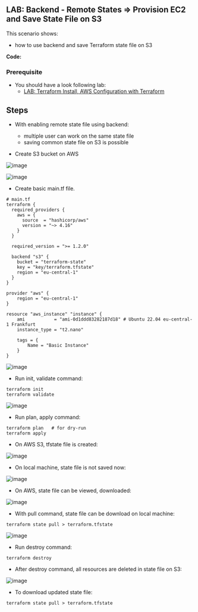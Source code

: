 ## LAB: Backend - Remote States => Provision EC2 and Save State File on S3

This scenario shows:
- how to use backend and save Terraform state file on S3

**Code:**  

### Prerequisite

- You should have a look following lab: 
  - [LAB: Terraform Install, AWS Configuration with Terraform](https://github.com/omerbsezer/Fast-Terraform/blob/main/Terraform-Install-AWS-Configuration.md)

## Steps

- With enabling remote state file using backend:
  - multiple user can work on the same state file
  - saving common state file on S3 is possible

- Create S3 bucket on AWS

![image](https://user-images.githubusercontent.com/10358317/230646169-7b9a7210-bd64-4f50-acf7-12690d293490.png)

![image](https://user-images.githubusercontent.com/10358317/230646417-8c460ba7-e45b-4560-8859-d1ebfcac4812.png)


- Create basic main.tf file.


```
# main.tf
terraform {
  required_providers {
    aws = {
      source  = "hashicorp/aws"
      version = "~> 4.16"
    }
  }

  required_version = ">= 1.2.0"

  backend "s3" {
    bucket = "terraform-state"
    key = "key/terraform.tfstate"
    region = "eu-central-1"
  }
}

provider "aws" {
	region = "eu-central-1"
}

resource "aws_instance" "instance" {
	ami           = "ami-0d1ddd83282187d18" # Ubuntu 22.04 eu-central-1 Frankfurt
	instance_type = "t2.nano"

	tags = {
		Name = "Basic Instance"
	}
}
```

![image](https://user-images.githubusercontent.com/10358317/230646618-f1200c13-eb83-4bcd-b353-a6c9a02272bd.png)


- Run init, validate command:

``` 
terraform init
terraform validate
``` 

![image](https://user-images.githubusercontent.com/10358317/230646686-0b8ad133-d2e4-4ebf-8505-00eb769b1e5a.png)

- Run plan, apply command:

``` 
terraform plan   # for dry-run
terraform apply
``` 

- On AWS S3, tfstate file is created:

![image](https://user-images.githubusercontent.com/10358317/230647235-3224ec77-2483-460c-81c6-40e9e434f869.png)

- On local machine, state file is not saved now:

![image](https://user-images.githubusercontent.com/10358317/230647627-b5038f51-b34f-443c-b72a-d9c140d3d770.png)

- On AWS, state file can be viewed, downloaded:

![image](https://user-images.githubusercontent.com/10358317/230647970-97d72d67-a588-40ff-a94f-3ea765dfe274.png)

- With pull command, state file can be download on local machine:

``` 
terraform state pull > terraform.tfstate
``` 

![image](https://user-images.githubusercontent.com/10358317/230648330-d89d0b53-617b-4449-a2cb-b92b163cbfdd.png)


- Run destroy command:

``` 
terraform destroy
``` 

- After destroy command,  all resources are deleted in state file on S3:

![image](https://user-images.githubusercontent.com/10358317/230649315-7cb1d236-145b-49ed-ad3f-60aaa01d7ca0.png)

- To download updated state file:

``` 
terraform state pull > terraform.tfstate
``` 
